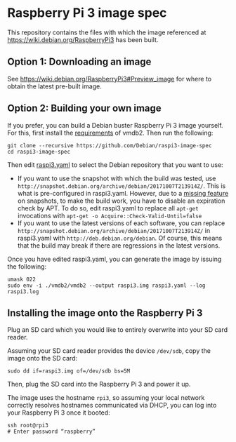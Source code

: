# Raspberry Pi 3 image spec

This repository contains the files with which the image referenced at
https://wiki.debian.org/RaspberryPi3 has been built.

## Option 1: Downloading an image

See https://wiki.debian.org/RaspberryPi3#Preview_image for where to obtain the latest pre-built image.

## Option 2: Building your own image

If you prefer, you can build a Debian buster Raspberry Pi 3 image yourself. For
this, first install the
[requirements](https://github.com/larswirzenius/vmdb2/blob/master/README#getting-vmdb2)
of vmdb2. Then run the following:

```shell
git clone --recursive https://github.com/Debian/raspi3-image-spec
cd raspi3-image-spec
```

Then edit [raspi3.yaml](raspi3.yaml) to select the Debian repository that you
want to use:

- If you want to use the snapshot with which the build was tested, use
    `http://snapshot.debian.org/archive/debian/20171007T213914Z/`. This is what
    is pre-configured in raspi3.yaml. However, due to a [missing
    feature](https://bugs.debian.org/cgi-bin/bugreport.cgi?bug=763419) on
    snapshots, to make the build work, you have to disable an expiration check
    by APT. To do so, edit raspi3.yaml to replace all
    `apt-get` invocations with `apt-get -o Acquire::Check-Valid-Until=false`
- If you want to use the latest versions of each software, you can replace
    `http://snapshot.debian.org/archive/debian/20171007T213914Z/` in raspi3.yaml
    with `http://deb.debian.org/debian`. Of course, this means that the
    build may break if there are regressions in the latest versions.

Once you have edited raspi3.yaml, you can generate the image by
issuing the following:

```shell
umask 022
sudo env -i ./vmdb2/vmdb2 --output raspi3.img raspi3.yaml --log raspi3.log
```

## Installing the image onto the Raspberry Pi 3

Plug an SD card which you would like to entirely overwrite into your SD card reader.

Assuming your SD card reader provides the device `/dev/sdb`, copy the image onto the SD card:

```shell
sudo dd if=raspi3.img of=/dev/sdb bs=5M
```

Then, plug the SD card into the Raspberry Pi 3 and power it up.

The image uses the hostname `rpi3`, so assuming your local network correctly resolves hostnames communicated via DHCP, you can log into your Raspberry Pi 3 once it booted:

```shell
ssh root@rpi3
# Enter password “raspberry”
```

